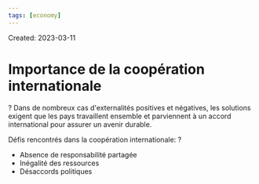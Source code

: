 ```yaml
---
tags: [economy] 
---
```

Created: 2023-03-11

# Importance de la coopération internationale
?
Dans de nombreux cas d'externalités positives et négatives, les solutions exigent que les pays travaillent ensemble et parviennent à un accord international pour assurer un avenir durable.
<!--SR:!2023-03-24,10,250-->


Défis rencontrés dans la coopération internationale:
?
- Absence de responsabilité partagée
- Inégalité des ressources
- Désaccords politiques